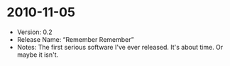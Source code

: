 # 2010-11-05
* Version: 0.2
* Release Name: “Remember Remember”
* Notes: The first serious software I've ever released. It's about time. Or maybe it isn't.
